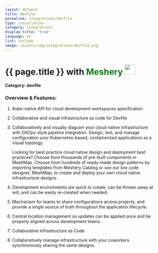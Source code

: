 ```yaml
---
layout: default
title: Devfile
permalink: integrations/devfile
type: installation
category: integrations
display-title: "true"
language: en
list: include
image: /assets/img/integrations/devfile.svg
---
```


<h1>{{ page.title }} with <span style="font-weight: bold; color: green;">Meshery</span> <img src="{{ page.image }}" style="width: 35px; height: 35px;" /></h1>


#### Category: devfile

### Overview & Features:
1. Kube-native API for cloud development workspaces specification

2. Collaborative and visual infrastructure as code for Devfile

4. 
    Collaboratively and visually diagram your cloud native infrastructure with GitOps-style pipeline integration. Design, test, and manage configuration your Kubernetes-based, containerized applications as a visual topology.



    Looking for best practice cloud native design and deployment best practices? Choose from thousands of pre-built components in MeshMap. Choose from hundreds of ready-made design patterns by importing templates from Meshery Catalog or use our low code designer, MeshMap, to create and deploy your own cloud native infrastructure designs.



5. Development environments are quick to create, can be thrown away at will, and can be easily re-created when needed.

6. Mechanism for teams to share configurations across projects, and provide a single source of truth throughout the application lifecycle.

7. Central location management so updates can be applied once and be properly aligned across development teams.

8. Collaborative Infrastructure as Code

9. Collaboratively manage infrastructure with your coworkers synchronously sharing the same designs.


